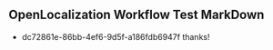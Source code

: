 ## OpenLocalization Workflow Test MarkDown
* dc72861e-86bb-4ef6-9d5f-a186fdb6947f thanks!

<!--HONumber=Aug16_HO3-->


